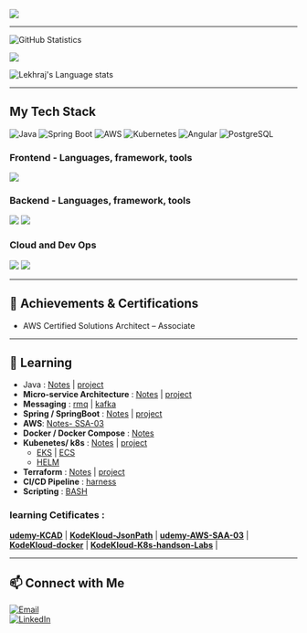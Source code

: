 ![](https://komarev.com/ghpvc/?username=lekhrajdinkar)  

---

![GitHub Statistics](https://github-readme-stats.vercel.app/api?username=lekhrajdinkar&show_icons=true&theme=light) 

![](https://github-readme-streak-stats.herokuapp.com?user=lekhrajdinkar&theme=light)

![Lekhraj's Language stats](https://github-readme-stats-eight-theta.vercel.app/api/top-langs/?username=lekhrajdinkar&layout=compact&langs_count=8&hide_border=true&theme=light&hide=Jupyter%20Notebook,HTML)

---
## My Tech Stack  
![Java](https://img.shields.io/badge/Java-ED8B00?style=for-the-badge&logo=java&logoColor=white)
![Spring Boot](https://img.shields.io/badge/Spring_Boot-6DB33F?style=for-the-badge&logo=spring-boot&logoColor=white)
![AWS](https://img.shields.io/badge/AWS-232F3E?style=for-the-badge&logo=amazon-aws&logoColor=white)
![Kubernetes](https://img.shields.io/badge/Kubernetes-326CE5?style=for-the-badge&logo=kubernetes&logoColor=white)
![Angular](https://img.shields.io/badge/Angular-DD0031?style=for-the-badge&logo=angular&logoColor=white)
![PostgreSQL](https://img.shields.io/badge/PostgreSQL-316192?style=for-the-badge&logo=postgresql&logoColor=white)


### Frontend - Languages, framework, tools
<img src="https://skillicons.dev/icons?i=angular,ts,css,html,js,redux,rxjs,npm,nodejs&theme=light" />

### Backend - Languages, framework, tools
<img src="https://skillicons.dev/icons?i=java,spring,hibernate,python,django,nodejs,maven,postgres&theme=light" />  
<img src="https://skillicons.dev/icons?i=eclipse,idea,pycharm,vscode,postman,kafka,rabbitmq&theme=light" />

### Cloud and Dev Ops
<img src="https://skillicons.dev/icons?i=aws,terraform&theme=light" />
<img src="https://skillicons.dev/icons?i=docker,kubernetes,git,github,linux,bash&theme=light" />

---
## 🏅 Achievements & Certifications  
- AWS Certified Solutions Architect – Associate


---
## 🌱 Learning  
- Java : [Notes](https://github.com/lekhrajdinkar/02-Java17/Notes) | [project](https://github.com/lekhrajdinkar/02-Java17)
- **Micro-service Architecture** : [Notes](https://github.com/lekhrajdinkar/03-spring-cloud-v2/tree/main/Notes) | [project](https://github.com/lekhrajdinkar/03-spring-cloud-v2)
- **Messaging** : [rmq](https://github.com/lekhrajdinkar/02-spring/blob/main/06_messaging/rmq/06_Messaging_rabbitMQ.md) | [kafka](https://github.com/lekhrajdinkar/02-spring/tree/main/06_messaging/kakfa)
- **Spring / SpringBoot** :  [Notes](https://github.com/lekhrajdinkar/02-spring/tree/main/00_Springboot) | [project](https://github.com/lekhrajdinkar/02-spring/tree/main/src/main/java/com/lekhraj/java/spring)
- **AWS**: [Notes- SSA-03](https://github.com/lekhrajdinkar/02-spring/tree/main/01_aws) 
- **Docker / Docker Compose** : [Notes](https://github.com/lekhrajdinkar/02-spring/tree/main/02_docker) 
- **Kubenetes/ k8s** : [Notes](https://github.com/lekhrajdinkar/02-spring/tree/main/03_Kubernetes) | [project](https://github.com/lekhrajdinkar/02-spring/tree/main/03_Kubernetes/00_project)
  - [EKS](https://github.com/lekhrajdinkar/02-spring/tree/main/03_Kubernetes/04_EKS) | [ECS](https://github.com/lekhrajdinkar/02-spring/tree/main/03_Kubernetes/03_ECS)
  - [HELM](https://github.com/lekhrajdinkar/02-spring/tree/main/03_Kubernetes/05_helm)
- **Terraform** : [Notes](https://github.com/lekhrajdinkar/02-spring/tree/main/04_terraform) | [project](https://github.com/lekhrajdinkar/02-spring/tree/main/04_terraform/project/aws-config-maps)
- **CI/CD Pipeline** : [harness](https://github.com/lekhrajdinkar/02-spring/tree/main/05_harness)
- **Scripting** : [BASH](https://github.com/lekhrajdinkar/02-spring/tree/main/07_scripting/bash_script)

### learning Cetificates :
**[udemy-KCAD](https://www.udemy.com/certificate/UC-feee838c-bd35-435c-a3b5-bb2d7d6f5b5a/)** |
**[KodeKloud-JsonPath](https://learn.kodekloud.com/user/certificate/2DF185C3E1F4-2DF17FDC0A56-2DF17F90D14C)** |
**[udemy-AWS-SAA-03](https://www.udemy.com/certificate/UC-20929e5d-c26f-4861-bad8-c14d5efc7824/)** |
**[KodeKloud-docker](https://learn.kodekloud.com/user/certificate/2DF185C3E1F4-2DF17FCD1698-2DF17F90D14C)** |
**[KodeKloud-K8s-handson-Labs](https://learn.kodekloud.com/user/certificate/2DF185C3E1F4-2EE5E6FA0A85-2DF17F90D14C)** |

---
## 📫 Connect with Me  
[![Email](https://img.shields.io/badge/Email-D14836?style=for-the-badge&logo=gmail&logoColor=white)](mailto:lekhrajdinkarus@gmail.com)  
[![LinkedIn](https://img.shields.io/badge/LinkedIn-0A66C2?style=for-the-badge&logo=linkedin&logoColor=white)](https://www.linkedin.com/in/lekhraj-dinkar-25872140/)  
  
